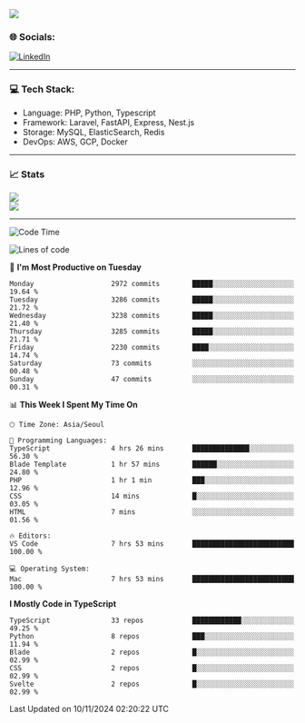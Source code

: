 <!--[![](https://visitcount.itsvg.in/api?id=jin-wk&icon=7&color=12)](https://visitcount.itsvg.in)-->
<!--[![Hits](https://hits.seeyoufarm.com/api/count/incr/badge.svg?url=https%3A%2F%2Fgithub.com%2Fjin-wk&count_bg=%235F625C&title_bg=%23555555&icon=github.svg&icon_color=%23E7E7E7&title=Hits&edge_flat=false)](https://hits.seeyoufarm.com)-->
![](https://komarev.com/ghpvc/?username=jin-wk&color=lightgrey&style=for-the-badge)

### 🌐 Socials:
[![LinkedIn](https://img.shields.io/badge/LinkedIn-%230077B5.svg?logo=linkedin&logoColor=white)](https://linkedin.com/in/jinwook-lee-242625241) 

---

### 💻 Tech Stack:
  - Language: PHP, Python, Typescript
  - Framework: Laravel, FastAPI, Express, Nest.js
  - Storage: MySQL, ElasticSearch, Redis
  - DevOps: AWS, GCP, Docker

---

### 📈 Stats
![](https://github-readme-stats.vercel.app/api?username=jin-wk&theme=dark&hide_border=true&include_all_commits=true&count_private=true)<br/>
![](https://github-readme-streak-stats.herokuapp.com/?user=jin-wk&theme=dark&hide_border=true)<br/>

---

<!--START_SECTION:waka-->
![Code Time](http://img.shields.io/badge/Code%20Time-1%2C817%20hrs%2054%20mins-blue)

![Lines of code](https://img.shields.io/badge/From%20Hello%20World%20I%27ve%20Written-4.2%20million%20lines%20of%20code-blue)

📅 **I'm Most Productive on Tuesday** 

```text
Monday                   2972 commits        █████░░░░░░░░░░░░░░░░░░░░   19.64 % 
Tuesday                  3286 commits        █████░░░░░░░░░░░░░░░░░░░░   21.72 % 
Wednesday                3238 commits        █████░░░░░░░░░░░░░░░░░░░░   21.40 % 
Thursday                 3285 commits        █████░░░░░░░░░░░░░░░░░░░░   21.71 % 
Friday                   2230 commits        ████░░░░░░░░░░░░░░░░░░░░░   14.74 % 
Saturday                 73 commits          ░░░░░░░░░░░░░░░░░░░░░░░░░   00.48 % 
Sunday                   47 commits          ░░░░░░░░░░░░░░░░░░░░░░░░░   00.31 % 
```


📊 **This Week I Spent My Time On** 

```text
🕑︎ Time Zone: Asia/Seoul

💬 Programming Languages: 
TypeScript               4 hrs 26 mins       ██████████████░░░░░░░░░░░   56.30 % 
Blade Template           1 hr 57 mins        ██████░░░░░░░░░░░░░░░░░░░   24.80 % 
PHP                      1 hr 1 min          ███░░░░░░░░░░░░░░░░░░░░░░   12.96 % 
CSS                      14 mins             █░░░░░░░░░░░░░░░░░░░░░░░░   03.05 % 
HTML                     7 mins              ░░░░░░░░░░░░░░░░░░░░░░░░░   01.56 % 

🔥 Editors: 
VS Code                  7 hrs 53 mins       █████████████████████████   100.00 % 

💻 Operating System: 
Mac                      7 hrs 53 mins       █████████████████████████   100.00 % 
```

**I Mostly Code in TypeScript** 

```text
TypeScript               33 repos            ████████████░░░░░░░░░░░░░   49.25 % 
Python                   8 repos             ███░░░░░░░░░░░░░░░░░░░░░░   11.94 % 
Blade                    2 repos             █░░░░░░░░░░░░░░░░░░░░░░░░   02.99 % 
CSS                      2 repos             █░░░░░░░░░░░░░░░░░░░░░░░░   02.99 % 
Svelte                   2 repos             █░░░░░░░░░░░░░░░░░░░░░░░░   02.99 % 
```




 Last Updated on 10/11/2024 02:20:22 UTC
<!--END_SECTION:waka-->
